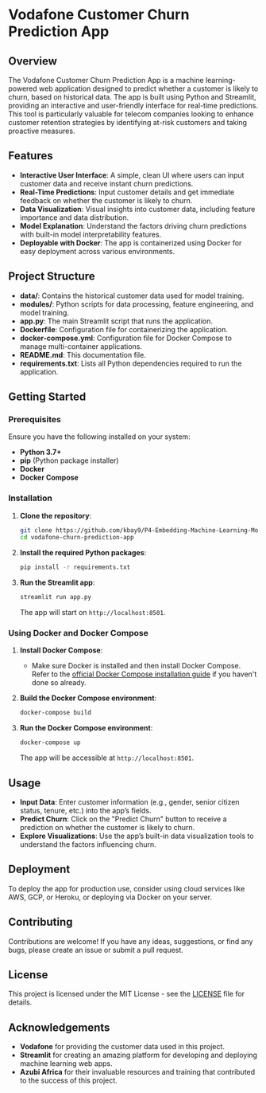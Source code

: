 
# Vodafone Customer Churn Prediction App

## Overview

The Vodafone Customer Churn Prediction App is a machine learning-powered web application designed to predict whether a customer is likely to churn, based on historical data. The app is built using Python and Streamlit, providing an interactive and user-friendly interface for real-time predictions. This tool is particularly valuable for telecom companies looking to enhance customer retention strategies by identifying at-risk customers and taking proactive measures.

## Features

- **Interactive User Interface**: A simple, clean UI where users can input customer data and receive instant churn predictions.
- **Real-Time Predictions**: Input customer details and get immediate feedback on whether the customer is likely to churn.
- **Data Visualization**: Visual insights into customer data, including feature importance and data distribution.
- **Model Explanation**: Understand the factors driving churn predictions with built-in model interpretability features.
- **Deployable with Docker**: The app is containerized using Docker for easy deployment across various environments.

## Project Structure

- **data/**: Contains the historical customer data used for model training.
- **modules/**: Python scripts for data processing, feature engineering, and model training.
- **app.py**: The main Streamlit script that runs the application.
- **Dockerfile**: Configuration file for containerizing the application.
- **docker-compose.yml**: Configuration file for Docker Compose to manage multi-container applications.
- **README.md**: This documentation file.
- **requirements.txt**: Lists all Python dependencies required to run the application.

## Getting Started

### Prerequisites

Ensure you have the following installed on your system:

- **Python 3.7+**
- **pip** (Python package installer)
- **Docker**
- **Docker Compose**

### Installation

1. **Clone the repository**:
    ```bash
    git clone https://github.com/kbay9/P4-Embedding-Machine-Learning-Models-in-GUIs.git
    cd vodafone-churn-prediction-app
    ```

2. **Install the required Python packages**:
    ```bash
    pip install -r requirements.txt
    ```

3. **Run the Streamlit app**:
    ```bash
    streamlit run app.py
    ```

    The app will start on `http://localhost:8501`.

### Using Docker and Docker Compose

1. **Install Docker Compose**:
    - Make sure Docker is installed and then install Docker Compose. Refer to the [official Docker Compose installation guide](https://docs.docker.com/compose/install/) if you haven't done so already.

2. **Build the Docker Compose environment**:
    ```bash
    docker-compose build
    ```

3. **Run the Docker Compose environment**:
    ```bash
    docker-compose up
    ```

    The app will be accessible at `http://localhost:8501`.

## Usage

- **Input Data**: Enter customer information (e.g., gender, senior citizen status, tenure, etc.) into the app’s fields.
- **Predict Churn**: Click on the "Predict Churn" button to receive a prediction on whether the customer is likely to churn.
- **Explore Visualizations**: Use the app’s built-in data visualization tools to understand the factors influencing churn.

## Deployment

To deploy the app for production use, consider using cloud services like AWS, GCP, or Heroku, or deploying via Docker on your server.

## Contributing

Contributions are welcome! If you have any ideas, suggestions, or find any bugs, please create an issue or submit a pull request.

## License

This project is licensed under the MIT License - see the [LICENSE](LICENSE) file for details.

## Acknowledgements

- **Vodafone** for providing the customer data used in this project.
- **Streamlit** for creating an amazing platform for developing and deploying machine learning web apps.
- **Azubi Africa** for their invaluable resources and training that contributed to the success of this project.
